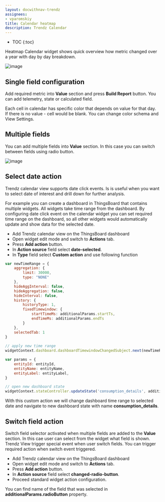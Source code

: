 ```yaml
---
layout: docwithnav-trendz
assignees:
- vparomskiy
title: Calendar heatmap
description: Trendz Calendar 
---
```


* TOC
{:toc}

Heatmap Calendar widget shows quick overview how metric changed over a year with day by day breakdown.

![image](https://img.tbqa.cloud/trendz/calendar_heatmap.png)

## Single field configuration

Add required metric into **Value** section and press **Build Report** button. You can add telemetry, state or calculated field.

Each cell in calendar has specific color that depends on value for that day. If there is no value - cell would be blank. 
You can change color schema and View Settings.

## Multiple fields

You can add multiple fields into **Value** section. In this case you can switch between fields using radio button.

![image](https://img.tbqa.cloud/trendz/calendar_heatmap_multiple.png)

## Select date action

Trendz calendar view supports date click events. Is is useful when you want to select date of interest and drill down for further analysis.

For example you can create a dashboard in ThingsBoard that contains multiple widgets. All widgets take time range from the dashboard.
By configuring date click event on the calendar widget you can set required time range on the dashboard, so all other widgets would automatically update 
and show data for the selected date.

* Add Trendz calendar view on the ThingsBoard dashboard
* Open widget edit mode and switch to **Actions** tab.
* Press **Add action** button.
* In **Action source** field select **date-selected**.
* In **Type** field select **Custom action** and use following function

```javascript
var newTimeRange = {
    aggregation: {
        limit: 30000,
        type: "NONE"
    },
    hideAggInterval: false,
    hideAggregation: false,
    hideInterval: false,
    history: {
        historyType: 1,
        fixedTimewindow: {
            startTimeMs: additionalParams.startTs,
            endTimeMs: additionalParams.endTs
        }
    },
    selectedTab: 1
}
    
// apply new time range 
widgetContext.dashboard.dashboardTimewindowChangedSubject.next(newTimeRange);

var params = {
    entityId: entityId,
    entityName: entityName,
    entityLabel: entityLabel,
}

// open new dashboard state        
widgetContext.stateController.updateState('consumption_details', additionalParams.params);
```
 
With this custom action we will change dashboard time range to selected date and navigate to new dashboard state with name **consumption_details**.

## Switch field action

Switch field selector activated when multiple fields are added to the **Value** section. In this cae user can select from the widget what field is shown.
Trendz View trigger special event when user switch fields. You can trigger required action when switch event triggered.

* Add Trendz calendar view on the ThingsBoard dashboard
* Open widget edit mode and switch to **Actions** tab.
* Press **Add action** button.
* In **Action source** field select **changed-radio-button**.
* Proceed standard widget action configuration. 

You can find name of the field that was selected in **additionalParams.radioButton** property.
